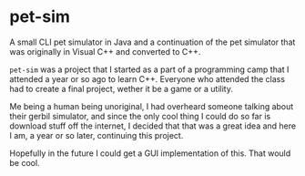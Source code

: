 pet-sim
=======

A small CLI pet simulator in Java and a continuation of the pet simulator that was originally in Visual C++ and converted to C++.

`pet-sim` was a project that I started as a part of a programming camp that I attended a year or so ago to learn C++. Everyone who attended the class had to create a final project, wether it be a game or a utility.

Me being a human being unoriginal, I had overheard someone talking about their gerbil simulator, and since the only cool thing I could do so far is download stuff off the internet, I decided that that was a great idea and here I am, a year or so later, continuing this project.

Hopefully in the future I could get a GUI implementation of this. That would be cool.
